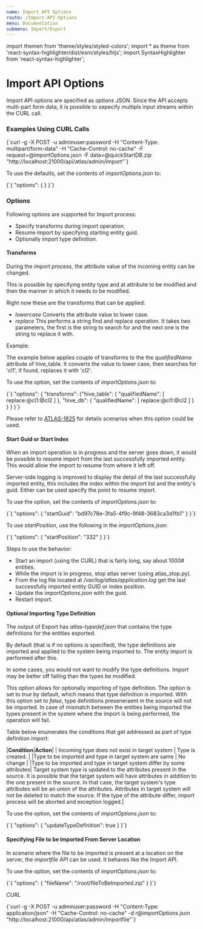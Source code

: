```yaml
---
name: Import API Options
route: /Import-API-Options
menu: Documentation
submenu: Import/Export
---
```


import  themen  from 'theme/styles/styled-colors';
import  * as theme  from 'react-syntax-highlighter/dist/esm/styles/hljs';
import SyntaxHighlighter from 'react-syntax-highlighter';

# Import API Options

Import API options are specified as _options_ JSON. Since the API accepts multi-part form data, it is possible to sepecify multipls input streams within the CURL call.

### Examples Using CURL Calls
<SyntaxHighlighter wrapLines={true} language="shell" style={theme.dark}>
{`curl -g -X POST -u adminuser:password -H "Content-Type: multipart/form-data"
            -H "Cache-Control: no-cache"
            -F request=@importOptions.json
            -F data=@quickStartDB.zip
            "http://localhost:21000/api/atlas/admin/import"`}
</SyntaxHighlighter>

To use the defaults, set the contents of _importOptions.json_ to:

<SyntaxHighlighter wrapLines={true} language="json" style={theme.dark}>
{`{
  "options": {
  }
}`}
</SyntaxHighlighter>


### Options
Following options are supported for Import process:

   * Specify transforms during import operation.
   * Resume import by specifying starting entity guid.
   * Optionally import type definition.

#### Transforms

During the import process, the attribute value of the incoming entity can be changed.

This is possible by specifying entity type and at attribute to be modified and then the manner in which it needs to be modified.

Right now these are the transforms that can be applied:
   * _lowercase_ Converts the attribute value to lower case.
   * _replace_ This performs a string find and replace operation. It takes two parameters, the first is the string to search for and the next one is the string to replace it with.

Example:

The example below applies couple of transforms to the the _qualifiedName_ attribute of hive_table. It converts the value to lower case, then searches for 'cl1', if found, replaces it with 'cl2'.

To use the option, set the contents of _importOptions.json_ to:

<SyntaxHighlighter wrapLines={true} language="json" style={theme.dark}>
{`{
  "options": {
    "transforms": {"hive_table": { "qualifiedName": [ replace:@cl1:@cl2 ] }, "hive_db": { "qualifiedName": [ replace:@cl1:@cl2 ] } }
  }
}`}
</SyntaxHighlighter>

Please refer to [ATLAS-1825](https://issues.apache.org/jira/browse/ATLAS-1825) for details scenarios when this option could be used.

#### Start Guid or Start Index

When an import operation is in progress and the server goes down, it would be possible to resume import from the last successfully imported entity. This would allow the import to resume from where it left off.

Server-side logging is improved to display the detail of the last successfully imported entity, this includes the index within the import list and the entity's guid. Either can be used specify the point to resume import.

To use the option, set the contents of _importOptions.json_ to:

<SyntaxHighlighter wrapLines={true} language="shell" style={theme.dark}>
{`{
  "options": {
    "startGuid": "bd97c78e-3fa5-4f9c-9f48-3683ca3d1fb1"
  }
}`}
</SyntaxHighlighter>

To use _startPosition_, use the following in the _importOptions.json_:

<SyntaxHighlighter wrapLines={true} language="json" style={theme.dark}>
{`{
  "options": {
    "startPosition": "332"
  }
}`}
</SyntaxHighlighter>

Steps to use the behavior:
   * Start an import (using the CURL) that is fairly long, say about 1000# entities.
   * While the import is in progress, stop atlas server (using atlas_stop.py).
   * From the log file located at _/var/log/atlas/application.log_ get the last successfully imported entity GUID or index position.
   * Update the _importOptions.json_ with the guid.
   * Restart import.

#### Optional Importing Type Definition

The output of Export has _atlas-typedef.json_ that contains the type definitions for the entities exported.

By default (that is if no options is specified), the type definitions are imported and applied to the system being imported to. The entity import is performed after this.

In some cases, you would not want to modify the type definitions. Import may be better off failing than the types be modified.

This option allows for optionally importing of type definition. The option is set to _true_ by default, which means that type definition is imported. With this option set to _false_, type definitions preseneraent in the source will not be imported. In case of mismatch between the entities being imported the types present in the system where the import is being performed, the operation will fail.

Table below enumerates the conditions that get addressed as part of type definition import:

|**Condition**|**Action**|
| Incoming type does not exist in target system | Type is created. |
|Type to be imported and type in target system are same | No change |
|Type to be imported and type in target system differ by some attributes| Target system type is updated to the attributes present in the source. It is possible that the target system will have attributes in addition to the one present in the source. In that case, the target system's type attributes will be an union of the attributes. Attributes in target system will not be deleted to match the source. If the type of the attribute differ, import process will be aborted and exception logged.|

To use the option, set the contents of _importOptions.json_ to:

<SyntaxHighlighter wrapLines={true} language="json" style={theme.dark}>
{`{
  "options": {
    "updateTypeDefinition": true
  }
}`}
</SyntaxHighlighter>

#### Specifying File to be Imported From Server Location

In scenario where the file to be imported is present at a location on the server, the _importfile_ API can be used. It behaves like the Import API.

To use the option, set the contents of _importOptions.json_ to:

<SyntaxHighlighter wrapLines={true} language="json" style={theme.dark}>
{`{
  "options": {
    "fileName": "/root/fileToBeImported.zip"
  }
}`}
</SyntaxHighlighter>

_CURL_

<SyntaxHighlighter wrapLines={true} language="json" style={theme.dark}>
{`curl -g -X POST -u adminuser:password -H "Content-Type: application/json"
            -H "Cache-Control: no-cache"
            -d r@importOptions.json
            "http://localhost:21000/api/atlas/admin/importfile"`}
</SyntaxHighlighter>
